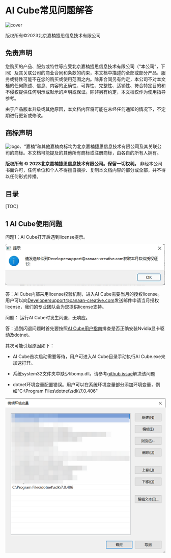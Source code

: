 # AI Cube常见问题解答

![cover](images/canaan-cover.png)

版权所有©2023北京嘉楠捷思信息技术有限公司

<div style="page-break-after:always"></div>

## 免责声明

您购买的产品、服务或特性等应受北京嘉楠捷思信息技术有限公司（“本公司”，下同）及其关联公司的商业合同和条款的约束，本文档中描述的全部或部分产品、服务或特性可能不在您的购买或使用范围之内。除非合同另有约定，本公司不对本文档的任何陈述、信息、内容的正确性、可靠性、完整性、适销性、符合特定目的和不侵权提供任何明示或默示的声明或保证。除非另有约定，本文档仅作为使用指导参考。

由于产品版本升级或其他原因，本文档内容将可能在未经任何通知的情况下，不定期进行更新或修改。

## 商标声明

![logo](images/logo.png)、“嘉楠”和其他嘉楠商标均为北京嘉楠捷思信息技术有限公司及其关联公司的商标。本文档可能提及的其他所有商标或注册商标，由各自的所有人拥有。

**版权所有 © 2023北京嘉楠捷思信息技术有限公司。保留一切权利。**
非经本公司书面许可，任何单位和个人不得擅自摘抄、复制本文档内容的部分或全部，并不得以任何形式传播。

<div style="page-break-after:always"></div>

## 目录

[TOC]

## 1 AI Cube使用问题

问题1：AI Cube打开后遇到license提示。

![license_error](images/license_error.jpg)

答：AI Cube内部采用license校验机制，进入AI Cube需要当月的授权license。用户可以向<Developersupport@canaan-creative.com>发送邮件申请当月授权license，我们的专业团队会为您提供license支持。

问题： 运行AI Cube时发生闪退，无响应。

答：遇到闪退问题时首先要按照[AI Cube用户指南](https://kendryte-download.canaan-creative.com/developer/common/AI_Cube_V1.2%E7%94%A8%E6%88%B7%E6%8C%87%E5%8D%97.pdf)排查是否正确安装Nvidia显卡驱动及dotnet。

其次可能引起原因如下：

* AI Cube首次启动需要等待，用户可进入AI Cube目录手动执行AI Cube.exe来加速打开。

* 系统system32文件夹中缺少libomp.dll。请参考[github issue](https://github.com/kendryte/nncase/issues/451)解决该问题

* dotnet环境变量配置错误。用户可以在系统环境变量部分添加环境变量，例如"C:\Program Files\dotnet\sdk\7.0.406"

![dotnet环境变量](images/dotnet_env_var.png)
